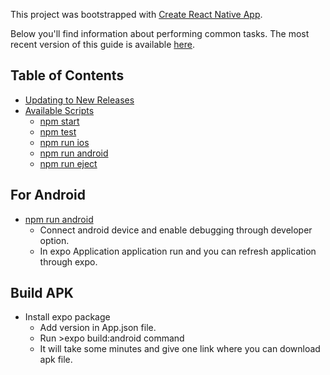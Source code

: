 This project was bootstrapped with [Create React Native App](https://github.com/react-community/create-react-native-app).

Below you'll find information about performing common tasks. The most recent version of this guide is available [here](https://github.com/react-community/create-react-native-app/blob/master/react-native-scripts/template/README.md).

## Table of Contents

* [Updating to New Releases](#updating-to-new-releases)
* [Available Scripts](#available-scripts)
  * [npm start](#npm-start)
  * [npm test](#npm-test)
  * [npm run ios](#npm-run-ios)
  * [npm run android](#npm-run-android)
  * [npm run eject](#npm-run-eject)

## For Android

* [npm run android](#npm-run-android)
  * Connect android device and enable debugging through developer option.
  * In expo Application application run and you can refresh application through expo.
 
## Build APK

* Install expo package
  * Add version in App.json file.
  * Run >expo build:android command
  * It will take some minutes and give one link where you can download apk file.

